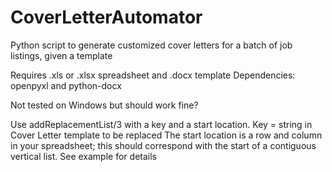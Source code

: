 # CoverLetterAutomator
Python script to generate customized cover letters for a batch of job listings, given a template

Requires .xls or .xlsx spreadsheet and .docx template
Dependencies: openpyxl and python-docx

Not tested on Windows but should work fine?

Use addReplacementList/3 with a key and a start location.
  Key = string in Cover Letter template to be replaced
  The start location is a row and column in your spreadsheet; this should correspond with the start of a contiguous vertical list. See example for details
